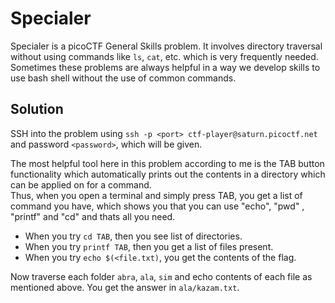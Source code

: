 # Specialer
Specialer is a picoCTF General Skills problem. It involves directory traversal without using commands like `ls`, `cat`, etc. which is very frequently needed. Sometimes these problems are always helpful in a way we develop skills to use bash shell without the use of common commands.

## Solution
SSH into the problem using `ssh -p <port> ctf-player@saturn.picoctf.net` and password `<password>`, which will be given.

The most helpful tool here in this problem according to me is the TAB button functionality which automatically prints out the contents in a directory which can be applied on for a command.<br>Thus, when you open a terminal and simply press TAB, you get a list of command you have, which shows you that you can use "echo", "pwd" , "printf" and "cd" and thats all you need.
<br>

- When you try `cd TAB`, then you see list of directories.
- When you try `printf TAB`, then you get a list of files present.
- When you try `echo $(<file.txt)`, you get the contents of the flag.

Now traverse each folder `abra`, `ala`, `sim` and echo contents of each file as mentioned above. 
You get the answer in `ala/kazam.txt`. 
